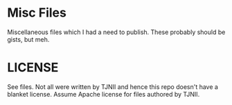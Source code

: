 Misc Files
==========

Miscellaneous files which I had a need to publish.
These probably should be gists, but meh.

LICENSE
=======

See files.
Not all were written by TJNII and hence this repo doesn't have a blanket license.
Assume Apache license for files authored by TJNII.